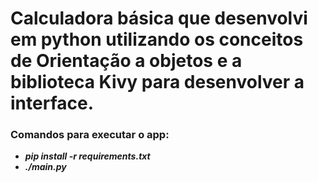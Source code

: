 #  Calculadora básica que desenvolvi em python utilizando os conceitos de Orientação a objetos e a biblioteca Kivy para desenvolver a interface.

### Comandos para executar o app: 
- ***pip install -r requirements.txt***
- ***./main.py***
